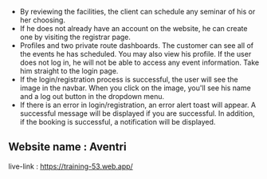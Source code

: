 - By reviewing the facilities, the client can schedule any seminar of his or her choosing.
- If he does not already have an account on the website, he can create one by visiting the registrar page.
- Profiles and two private route dashboards. The customer can see all of the events he has scheduled. You may also view his profile. If the user does not log in, he will not be able to access any event information. Take him straight to the login page.
- If the login/registration process is successful, the user will see the image in the navbar. When you click on the image, you'll see his name and a log out button in the dropdown menu.
- If there is an error in login/registration, an error alert toast will appear. A successful message will be displayed if you are successful. In addition, if the booking is successful, a notification will be displayed.

## Website name : Aventri

live-link : https://training-53.web.app/
